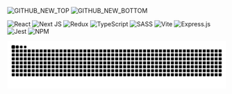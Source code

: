 ![GITHUB_NEW_TOP](https://github.com/user-attachments/assets/5b00acf8-0c6d-48ae-8087-3a54ad1293ad)
![GITHUB_NEW_BOTTOM](https://github.com/user-attachments/assets/f1c8eced-e936-4db8-85b1-c20658bf806a)
<!-- ** [![Typing SVG](https://readme-typing-svg.herokuapp.com?font=Fira+Code&weight=600&size=41&pause=1000&color=13C1F7&background=000000&center=true&vCenter=true&width=1000&height=100&lines=I'm+going+to+be+the+king+of+programmers!)](https://git.io/typing-svg) -->

![React](https://img.shields.io/badge/react-%2320232a.svg?style=for-the-badge&logo=react&logoColor=%2361DAFB) ![Next JS](https://img.shields.io/badge/Next-black?style=for-the-badge&logo=next.js&logoColor=white) ![Redux](https://img.shields.io/badge/redux-%23593d88.svg?style=for-the-badge&logo=redux&logoColor=white)  ![TypeScript](https://img.shields.io/badge/typescript-%23007ACC.svg?style=for-the-badge&logo=typescript&logoColor=white) ![SASS](https://img.shields.io/badge/SASS-hotpink.svg?style=for-the-badge&logo=SASS&logoColor=white) ![Vite](https://img.shields.io/badge/vite-%23646CFF.svg?style=for-the-badge&logo=vite&logoColor=white) ![Express.js](https://img.shields.io/badge/express.js-%23404d59.svg?style=for-the-badge&logo=express&logoColor=%2361DAFB) ![Jest](https://img.shields.io/badge/-jest-%23C21325?style=for-the-badge&logo=jest&logoColor=white) ![NPM](https://img.shields.io/badge/NPM-%23CB3837.svg?style=for-the-badge&logo=npm&logoColor=white)



<picture>
  <source media="(prefers-color-scheme: dark)" srcset="https://github.com/HuskarMid/HuskarMid/blob/output/github-contribution-grid-snake-dark.svg">
  <source media="(prefers-color-scheme: light)" srcset="https://github.com/HuskarMid/HuskarMid/blob/output/github-contribution-grid-snake-dark.svg">
  <img alt="github contribution grid snake animation" src="https://github.com/HuskarMid/HuskarMid/blob/output/github-contribution-grid-snake-dark.svg">
</picture>

<!--
**HuskarMid/HuskarMid** is a ✨ _special_ ✨ repository because its `README.md` (this file) appears on your GitHub profile.

Here are some ideas to get you started:

- 🔭 I’m currently working on ...
- 🌱 I’m currently learning ...
- 👯 I’m looking to collaborate on ...
- 🤔 I’m looking for help with ...
- 💬 Ask me about ...
- 📫 How to reach me: ...
- 😄 Pronouns: ...
- ⚡ Fun fact: ...
-->

